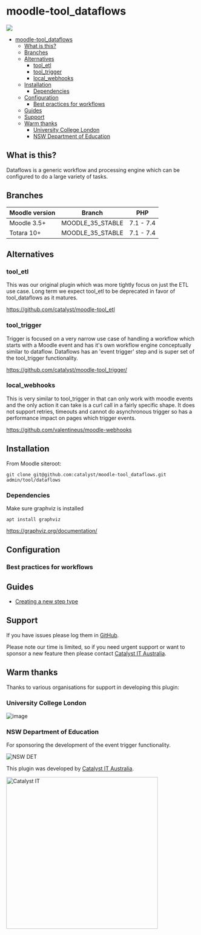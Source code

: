 # moodle-tool_dataflows

<a href="https://github.com/catalyst/moodle-tool_dataflows/actions">
<img src="https://github.com/catalyst/moodle-tool_dataflows/workflows/ci/badge.svg">
</a>

- [moodle-tool_dataflows](#moodle-tool_dataflows)
  - [What is this?](#what-is-this)
  - [Branches](#branches)
  - [Alternatives](#alternatives)
    - [tool_etl](#tool_etl)
    - [tool_trigger](#tool_trigger)
    - [local_webhooks](#local_webhooks)
  - [Installation](#installation)
    - [Dependencies](#dependencies)
  - [Configuration](#configuration)
    - [Best practices for workflows](#best-practices-for-workflows)
  - [Guides](#guides)
  - [Support](#support)
  - [Warm thanks](#warm-thanks)
    - [University College London](#university-college-london)
    - [NSW Department of Education](#nsw-department-of-education)

## What is this?

Dataflows is a generic workflow and processing engine which can be configured to do a large variety of tasks.


## Branches

| Moodle version    | Branch           | PHP       |
|-------------------|------------------|-----------|
| Moodle 3.5+       | MOODLE_35_STABLE | 7.1 - 7.4 |
| Totara 10+        | MOODLE_35_STABLE | 7.1 - 7.4 |

## Alternatives

### tool_etl

This was our original plugin which was more tightly focus on just the ETL use case. Long term we expect
tool_etl to be deprecated in favor of tool_dataflows as it matures.

https://github.com/catalyst/moodle-tool_etl

### tool_trigger

Trigger is focused on a very narrow use case of handling a workflow which starts with a Moodle
event and has it's own workflow engine conceptually similar to dataflow. Dataflows has an
'event trigger' step and is super set of the tool_trigger functionality.

https://github.com/catalyst/moodle-tool_trigger/

### local_webhooks

This is very similar to tool_trigger in that can only work with moodle events and the only action
it can take is a curl call in a fairly specific shape. It does not support retries, timeouts and
cannot do asynchronous trigger so has a performance impact on pages which trigger events.

https://github.com/valentineus/moodle-webhooks


## Installation

From Moodle siteroot:

```
git clone git@github.com:catalyst/moodle-tool_dataflows.git admin/tool/dataflows
```

### Dependencies

Make sure graphviz is installed

```
apt install graphviz
```

https://graphviz.org/documentation/

## Configuration

### Best practices for workflows

## Guides

* [Creating a new step type](./NEW_STEP.md)


## Support

If you have issues please log them in
[GitHub](https://github.com/catalyst/moodle-tool_dataflows/issues).

Please note our time is limited, so if you need urgent support or want to
sponsor a new feature then please contact
[Catalyst IT Australia](https://www.catalyst-au.net/contact-us).


## Warm thanks

Thanks to various organisations for support in developing this plugin:

### University College London
![image](https://user-images.githubusercontent.com/187449/180128782-474fcdab-62c5-4848-ab6b-92ff4ece5d6f.png)

### NSW Department of Education
For sponsoring the development of the event trigger functionality.


![NSW DET](https://user-images.githubusercontent.com/17095477/201774199-aa1d2ce9-eccf-4aca-ab69-2fef75971ae1.png)

This plugin was developed by [Catalyst IT Australia](https://www.catalyst-au.net/).

<img alt="Catalyst IT" src="https://cdn.rawgit.com/CatalystIT-AU/moodle-auth_saml2/MOODLE_39_STABLE/pix/catalyst-logo.svg" width="400">
